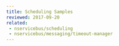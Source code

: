 ```yaml
---
title: Scheduling Samples
reviewed: 2017-09-20
related: 
 - nservicebus/scheduling
 - nservicebus/messaging/timeout-manager
---
```

